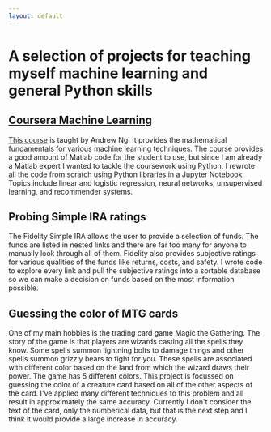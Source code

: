 ```yaml
---
layout: default
---
```


# A selection of projects for teaching myself machine learning and general Python skills

## [Coursera Machine Learning](https://github.com/jbf81tb/Machine_learning_projects/tree/master/Coursera_machine_learning)

[This course](https://www.coursera.org/learn/machine-learning/home/welcome) is taught by Andrew Ng. It provides the mathematical fundamentals for various machine learning techniques. The course provides a good amount of Matlab code for the student to use, but since I am already a Matlab expert I wanted to tackle the coursework using Python. I rewrote all the code from scratch using Python libraries in a Jupyter Notebook. Topics include linear and logistic regression, neural networks, unsupervised learning, and recommender systems.

## Probing Simple IRA ratings

The Fidelity Simple IRA allows the user to provide a selection of funds. The funds are listed in nested links and there are far too many for anyone to manually look through all of them. Fidelity also provides subjective ratings for various qualities of the funds like returns, costs, and safety. I wrote code to explore every link and pull the subjective ratings into a sortable database so we can make a decision on funds based on the most information possible.

## Guessing the color of MTG cards

One of my main hobbies is the trading card game Magic the Gathering. The story of the game is that players are wizards casting all the spells they know. Some spells summon lightning bolts to damage things and other spells summon grizzly bears to fight for you. These spells are associated with different color based on the land from which the wizard draws their power. The game has 5 different colors. This project is focussed on guessing the color of a creature card based on all of the other aspects of the card. I've applied many different techniques to this problem and all result in approximately the same accuracy. Currently I don't consider the text of the card, only the numberical data, but that is the next step and I think it would provide a large increase in accuracy.


